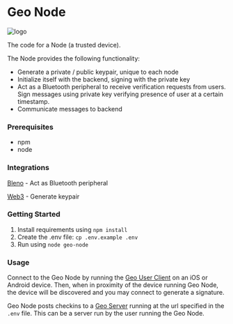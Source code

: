 # Geo Node

![logo](http://image.ibb.co/cd2E0x/geo_logo.png)

The code for a Node (a trusted device).

The Node provides the following functionality:

- Generate a private / public keypair, unique to each node
- Initialize itself with the backend, signing with the private key
- Act as a Bluetooth peripheral to receive verification requests from users. Sign messages using private key verifying presence of user at a certain timestamp.
- Communicate messages to backend

### Prerequisites
- npm
- node

### Integrations

[Bleno](https://github.com/noble/bleno) - Act as Bluetooth peripheral

[Web3](https://github.com/ethereum/web3.js/) - Generate keypair

### Getting Started

1. Install requirements using `npm install`
1. Create the .env file: `cp .env.example .env`
1. Run using `node geo-node`

### Usage

Connect to the Geo Node by running the [Geo User Client](https://github.com/XYOracleNetwork/geo-user-client) on an iOS or Android device. Then, when in proximity of the device running Geo Node, the device will be discovered and you may connect to generate a signature.

Geo Node posts checkins to a [Geo Server](https://github.com/XYOracleNetwork/geo-server) running at the url specified in the `.env` file. This can be a server run by the user running the Geo Node.
